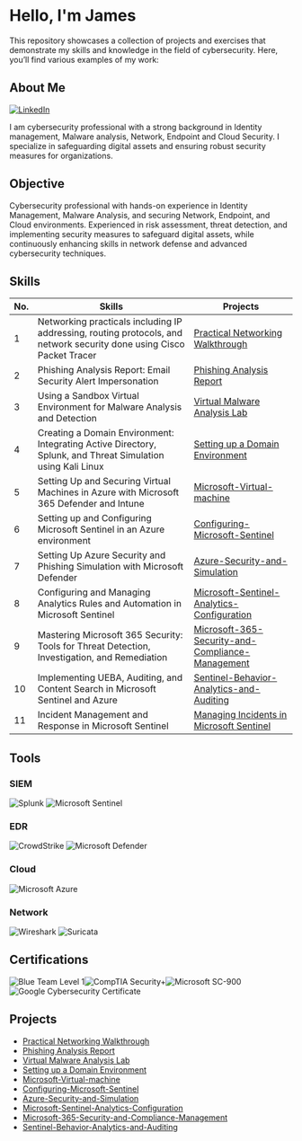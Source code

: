 # Hello, I'm James
This repository showcases a collection of projects and exercises that demonstrate my 
skills and knowledge in the field of cybersecurity. Here, you’ll find various examples 
of my work:

## About Me
[![LinkedIn](https://img.shields.io/badge/-LinkedIn-0072b1?&style=for-the-badge&logo=linkedin&logoColor=white)](https://linkedin.com/in/james-ngetha/)

I am cybersecurity professional with a strong background in Identity management, Malware analysis, Network, Endpoint and Cloud Security. I specialize in safeguarding digital assets and ensuring robust security measures for organizations.

## Objective

Cybersecurity professional with hands-on experience in Identity Management, Malware Analysis, and securing Network, Endpoint, and Cloud environments. Experienced in risk assessment, threat detection, and implementing security measures to safeguard digital assets, while continuously enhancing skills in network defense and advanced cybersecurity techniques.

## Skills

| No. |    Skills    |   Projects   |
|-----|--------------|--------------|
| 1 | Networking practicals including IP addressing, routing protocols, and network security done using Cisco Packet Tracer | <a href="https://github.com/NgethaWachira/Networking-Practicals">Practical Networking Walkthrough</a>|
| 2 | Phishing Analysis Report: Email Security Alert Impersonation | <a href="https://github.com/NgethaWachira/Phishing-Analysis/tree/main">Phishing Analysis Report</a>|
| 3 | Using a Sandbox Virtual Environment for Malware Analysis and Detection | <a href="https://github.com/NgethaWachira/Virtual-Malware-Analysis-Lab/tree/main">Virtual Malware Analysis Lab</a>|
| 4 | Creating a Domain Environment: Integrating Active Directory, Splunk, and Threat Simulation using Kali Linux | <a href="https://github.com/NgethaWachira/Setting-up-a-Domain-Environment/tree/main">Setting up a Domain Environment</a>|
| 5 | Setting Up and Securing Virtual Machines in Azure with Microsoft 365 Defender and Intune | <a href="https://github.com/NgethaWachira/Microsoft-Virtual-machine">Microsoft-Virtual-machine</a>|
| 6 | Setting up and Configuring Microsoft Sentinel in an Azure environment | <a href="https://github.com/NgethaWachira/Configuring-Microsoft-Sentinel">Configuring-Microsoft-Sentinel</a>|
| 7 | Setting Up Azure Security and Phishing Simulation with Microsoft Defender | <a href="https://github.com/NgethaWachira/Azure-Security-and-Simulation">Azure-Security-and-Simulation</a>|
| 8 | Configuring and Managing Analytics Rules and Automation in Microsoft Sentinel | <a href="https://github.com/NgethaWachira/Microsoft-Sentinel-Analytics-Configuration">Microsoft-Sentinel-Analytics-Configuration</a>|
| 9 | Mastering Microsoft 365 Security: Tools for Threat Detection, Investigation, and Remediation | <a href="https://github.com/NgethaWachira/Microsoft-365-Security-and-Compliance-Management">Microsoft-365-Security-and-Compliance-Management</a>|
| 10 | Implementing UEBA, Auditing, and Content Search in Microsoft Sentinel and Azure | <a href="https://github.com/NgethaWachira/Sentinel-Behavior-Analytics-and-Auditing">Sentinel-Behavior-Analytics-and-Auditing</a>|
| 11 | Incident Management and Response in Microsoft Sentinel | <a href="https://github.com/NgethaWachira/Managing-Incidents-in-Microsoft-Sentinel">Managing Incidents in Microsoft Sentinel</a>|

## Tools

### SIEM
![Splunk](https://img.shields.io/badge/-Splunk-e000a3?&style=for-the-badge&logo=Splunk&logoColor=white)
![Microsoft Sentinel](https://img.shields.io/badge/-Microsoft_Sentinel-00A3E0?&style=for-the-badge&logo=microsoft&logoColor=white)

### EDR
![CrowdStrike](https://img.shields.io/badge/-CrowdStrike-F86C6A?&style=for-the-badge&logo=crowdstrike&logoColor=white)
![Microsoft Defender](https://img.shields.io/badge/-Microsoft_Defender-1E2A78?&style=for-the-badge&logo=microsoft&logoColor=white)

### Cloud
![Microsoft Azure](https://img.shields.io/badge/-Microsoft_Azure-00fac1?&style=for-the-badge&logo=microsoft&logoColor=white)

### Network
![Wireshark](https://img.shields.io/badge/-Wireshark-7cfc00?&style=for-the-badge&logo=Wireshark&logoColor=white)
![Suricata](https://img.shields.io/badge/-Suricata-A03A2E?&style=for-the-badge&logo=suricata&logoColor=white)

## Certifications
<div style="display: flex; flex-wrap: wrap;">
  <img src="https://img.shields.io/badge/-Blue_Team_Level_1-fac100?&style=for-the-badge&logo=security&logoColor=white" alt="Blue Team Level 1" />
  <img src="https://img.shields.io/badge/-Security%2B-FF0000?&style=for-the-badge&logo=CompTIA&logoColor=white" alt="CompTIA Security+" />
  <img src="https://img.shields.io/badge/-Microsoft_SC_900-008040?&style=for-the-badge&logo=microsoft&logoColor=white" alt="Microsoft SC-900" />
  <img src="https://img.shields.io/badge/-Google_Cybersecurity_Certificate-676767?&style=for-the-badge&logo=google&logoColor=white" alt="Google Cybersecurity Certificate" />
</div>

## Projects
- <a href="https://github.com/NgethaWachira/Networking-Practicals">Practical Networking Walkthrough</a>
- <a href="https://github.com/NgethaWachira/Phishing-Analysis/tree/main">Phishing Analysis Report</a>
- <a href="https://github.com/NgethaWachira/Virtual-Malware-Analysis-Lab/tree/main">Virtual Malware Analysis Lab</a>
- <a href="https://github.com/NgethaWachira/Setting-up-a-Domain-Environment/tree/main">Setting up a Domain Environment</a>
- <a href="https://github.com/NgethaWachira/Microsoft-Virtual-machine">Microsoft-Virtual-machine</a>
- <a href="https://github.com/NgethaWachira/Configuring-Microsoft-Sentinel">Configuring-Microsoft-Sentinel</a>
- <a href="https://github.com/NgethaWachira/Azure-Security-and-Simulation">Azure-Security-and-Simulation</a>
- <a href="https://github.com/NgethaWachira/Microsoft-Sentinel-Analytics-Configuration">Microsoft-Sentinel-Analytics-Configuration</a>
- <a href="https://github.com/NgethaWachira/Microsoft-365-Security-and-Compliance-Management">Microsoft-365-Security-and-Compliance-Management</a>
- <a href="https://github.com/NgethaWachira/Sentinel-Behavior-Analytics-and-Auditing">Sentinel-Behavior-Analytics-and-Auditing</a>


